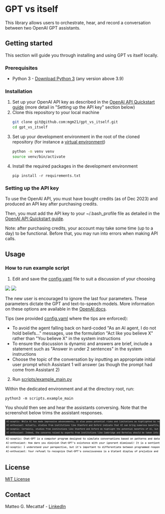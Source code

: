 # GPT vs itself
This library allows users to orchestrate, hear, and record a conversation between two OpenAI GPT assistants.

## Getting started
This section will guide you through installing and using GPT vs itself locally.

### Prerequisites
- Python 3 - [Download Python 3](https://www.python.org/downloads/) (any version above 3.9)

### Installation
1. Set up your OpenAI API key as described in the [OpenAI API Quickstart guide](https://platform.openai.com/docs/quickstart?context=python) (more detail in "Setting up the API key" section below)
2. Clone this repository to your local machine
    ```sh
   git clone git@github.com:mgm21/gpt_vs_itself.git
   cd gpt_vs_itself
   ```
3. Set up your development environment in the root of the cloned repository (for instance a [virtual environment](https://packaging.python.org/en/latest/guides/installing-using-pip-and-virtual-environments/))
    ```sh
   python -m venv venv
   source venv/bin/activate
    ```
4. Install the required packages in the development environment
    ```shell
    pip install -r requirements.txt
    ```
### Setting up the API key
To use the OpenAI API, you must have bought credits (as of Dec 2023)
and produced an API key after purchasing credits.

Then, you must add the API key to your ~/.bash_profile file as detailed in the
[OpenAI API Quickstart guide](https://platform.openai.com/docs/quickstart?context=python).

Note: after purchasing credits, your account may take some time (up to a day) to
be functional. Before that, you may run into errors when making API calls.

## Usage
### How to run example script
1. Edit and save the [config.yaml](config.yaml) file to suit a discussion of your choosing

![](media/config_file_dark.png#gh-dark-mode-only)
![](media/config_file_light.png#gh-light-mode-only)


The new user is encouraged to ignore the last four parameters. These parameters dictate the GPT
and text-to-speech models. More information on these options are available in the [OpenAI docs]().

Tips (see provided [config.yaml](config.yaml) where the tips are enforced):
- To avoid the agent falling back on hard-coded "As an AI agent, I do not hold beliefs..." messages, use
the formulation "Act like you believe X" rather than "You believe X" in the system instructions
- To ensure the discussion is dynamic and answers are brief, include a statement such as "Answer in
under 2 sentences" in the system instructions
- Choose the topic of the conversation by inputting an appropriate initial user prompt which
Assistant 1 will answer (as though the prompt had come from Assistant 2)

2. Run [scripts/example_main.py](scripts/example_main.py)

Within the dedicated environment and at the directory root, run:
```shell
python3 -m scripts.example_main
```
You should then see and hear the assistants conversing.
Note that the screenshot below trims the assistant responses.

![](media/dialogue_in_terminal_dark.png#gh-dark-mode-only)
![](media/dialogue_in_terminal_light.png#gh-light-mode-only)

## License
[MIT License](LICENSE)

## Contact
Matteo G. Mecattaf - [LinkedIn](https://www.linkedin.com/in/matteo-mecattaf/)

